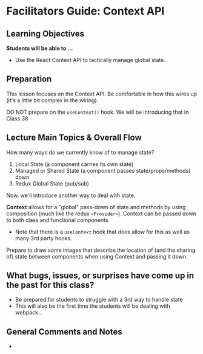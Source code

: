 # Facilitators Guide: Context API

## Learning Objectives

**Students will be able to ...**

* Use the React Context API to tactically manage global state.

## Preparation
This lesson focuses on the Context API. Be comfortable in how this wires up (it's a little bit complex in the wiring).  

DO NOT prepare on the `useContext()` hook. We will be introducing that in Class 38

## Lecture Main Topics & Overall Flow
How many ways do we currently know of to manage state?
  1. Local State (a component carries its own state)
  2. Managed or Shared State (a component passes state/props/methods) down
  3. Redux Global State (pub/sub)

Now, we'll introduce another way to deal with state.

**Context** allows for a "global" pass-down of state and methods by using composition (much like the redux `<Provider>`). Context can be passed down to both class and functional components.

  * Note that there is a `useContext` hook that does allow for this as well as many 3rd party hooks.

Prepare to draw some images that describe the location of (and the sharing of) state between components when using Context and passing it down.

## What bugs, issues, or surprises have come up in the past for this class?
* Be prepared for students to struggle with a 3rd way to handle state
* This will also be the first time the students will be dealing with webpack...

## General Comments and Notes
*
